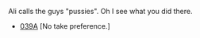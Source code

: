 Ali calls the guys "pussies". Oh I see what you did there.

* [039A](039A--NoPref.--.md) [No take preference.]

